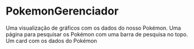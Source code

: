 # PokemonGerenciador
Uma visualização de gráficos com os dados do nosso Pokémon. Uma página para pesquisar os Pokémon com uma barra de pesquisa no topo. Um card com os dados do Pokémon

